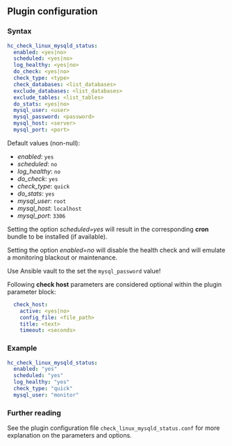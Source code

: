 ## Plugin configuration

### Syntax

```yaml
hc_check_linux_mysqld_status:
  enabled: <yes|no>
  scheduled: <yes|no>
  log_healthy: <yes|no>
  do_check: <yes|no>
  check_type: <type>
  check_databases: <list_databases>
  exclude_databases: <list_databases>
  exclude_tables: <list_tables>
  do_stats: <yes|no>
  mysql_user: <user>
  mysql_password: <password>
  mysql_host: <server>
  mysql_port: <port>
```

Default values (non-null):
* *enabled*: `yes`
* *scheduled*: `no`
* *log_healthy*: `no`
* *do_check*: `yes`
* *check_type*: `quick`
* *do_stats*: `yes`
* *mysql_user*: `root`
* *mysql_host*: `localhost`
* *mysql_port*: `3306`

Setting the option *scheduled=yes* will result in the corresponding **cron** bundle to be installed (if available).

Setting the option *enabled=no* will disable the health check and will emulate a monitoring blackout or maintenance.

Use Ansible vault to the set the `mysql_password` value!

Following **check host** parameters are considered optional within the plugin parameter block:

```yaml
  check_host:
    active: <yes|no>
    config_file: <file_path>
    title: <text>
    timeout: <seconds>
```

### Example

```yaml
hc_check_linux_mysqld_status:
  enabled: "yes"
  scheduled: "yes"    
  log_healthy: "yes"
  check_type: "quick"
  mysql_user: "monitor"
```

### Further reading

See the plugin configuration file `check_linux_mysqld_status.conf` for more explanation on the parameters and options.
